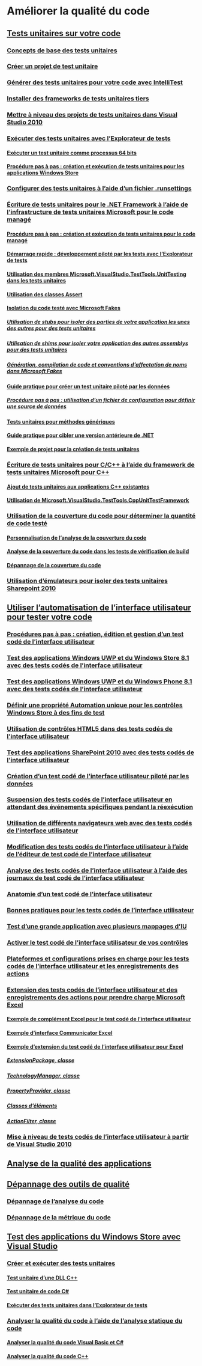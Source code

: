 # Améliorer la qualité du code
## [Tests unitaires sur votre code](unit-test-your-code.md)
### [Concepts de base des tests unitaires](unit-test-basics.md)
### [Créer un projet de test unitaire](create-a-unit-test-project.md)
### [Générer des tests unitaires pour votre code avec IntelliTest](generate-unit-tests-for-your-code-with-intellitest.md)
### [Installer des frameworks de tests unitaires tiers](install-third-party-unit-test-frameworks.md)
### [Mettre à niveau des projets de tests unitaires dans Visual Studio 2010](upgrade-visual-studio-2010-unit-test-projects.md)
### [Exécuter des tests unitaires avec l’Explorateur de tests](run-unit-tests-with-test-explorer.md)
#### [Exécuter un test unitaire comme processus 64 bits](run-a-unit-test-as-a-64-bit-process.md)
#### [Procédure pas à pas : création et exécution de tests unitaires pour les applications Windows Store](walkthrough-creating-and-running-unit-tests-for-windows-store-apps.md)
### [Configurer des tests unitaires à l’aide d’un fichier .runsettings](configure-unit-tests-by-using-a-dot-runsettings-file.md)
### [Écriture de tests unitaires pour le .NET Framework à l’aide de l’infrastructure de tests unitaires Microsoft pour le code managé](writing-unit-tests-for-the-dotnet-framework-with-the-microsoft-unit-test-framework-for-managed-code.md)
#### [Procédure pas à pas : création et exécution de tests unitaires pour le code managé](walkthrough-creating-and-running-unit-tests-for-managed-code.md)
#### [Démarrage rapide : développement piloté par les tests avec l’Explorateur de tests](quick-start-test-driven-development-with-test-explorer.md)
#### [Utilisation des membres Microsoft.VisualStudio.TestTools.UnitTesting dans les tests unitaires](using-microsoft-visualstudio-testtools-unittesting-members-in-unit-tests.md)
#### [Utilisation des classes Assert](using-the-assert-classes.md)
#### [Isolation du code testé avec Microsoft Fakes](isolating-code-under-test-with-microsoft-fakes.md)
##### [Utilisation de stubs pour isoler des parties de votre application les unes des autres pour des tests unitaires](using-stubs-to-isolate-parts-of-your-application-from-each-other-for-unit-testing.md)
##### [Utilisation de shims pour isoler votre application des autres assemblys pour des tests unitaires](using-shims-to-isolate-your-application-from-other-assemblies-for-unit-testing.md)
##### [Génération, compilation de code et conventions d’affectation de noms dans Microsoft Fakes](code-generation-compilation-and-naming-conventions-in-microsoft-fakes.md)
#### [Guide pratique pour créer un test unitaire piloté par les données](how-to-create-a-data-driven-unit-test.md)
##### [Procédure pas à pas : utilisation d’un fichier de configuration pour définir une source de données](walkthrough-using-a-configuration-file-to-define-a-data-source.md)
#### [Tests unitaires pour méthodes génériques](unit-tests-for-generic-methods.md)
#### [Guide pratique pour cibler une version antérieure de .NET](how-to-configure-unit-tests-to-target-an-earlier-version-of-the-dotnet-framework.md)
#### [Exemple de projet pour la création de tests unitaires](sample-project-for-creating-unit-tests.md)
### [Écriture de tests unitaires pour C/C++ à l’aide du framework de tests unitaires Microsoft pour C++](writing-unit-tests-for-c-cpp-with-the-microsoft-unit-testing-framework-for-cpp.md)
#### [Ajout de tests unitaires aux applications C++ existantes](unit-testing-existing-cpp-applications-with-test-explorer.md)
#### [Utilisation de Microsoft.VisualStudio.TestTools.CppUnitTestFramework](using-microsoft-visualstudio-testtools-cppunittestframework.md)
### [Utilisation de la couverture du code pour déterminer la quantité de code testé](using-code-coverage-to-determine-how-much-code-is-being-tested.md)
#### [Personnalisation de l’analyse de la couverture du code](customizing-code-coverage-analysis.md)
#### [Analyse de la couverture du code dans les tests de vérification de build](analyzing-code-coverage-in-build-verification-tests.md)
#### [Dépannage de la couverture du code](troubleshooting-code-coverage.md)
### [Utilisation d’émulateurs pour isoler des tests unitaires Sharepoint 2010](using-emulators-to-isolate-unit-tests-for-sharepoint-2010-applications.md)
## [Utiliser l’automatisation de l’interface utilisateur pour tester votre code](use-ui-automation-to-test-your-code.md)
### [Procédures pas à pas : création, édition et gestion d’un test codé de l’interface utilisateur](walkthrough-creating-editing-and-maintaining-a-coded-ui-test.md)
### [Test des applications Windows UWP et du Windows Store 8.1 avec des tests codés de l’interface utilisateur](test-windows-store-8-1-apps-with-coded-ui-tests.md)
### [Test des applications Windows UWP et du Windows Phone 8.1 avec des tests codés de l’interface utilisateur](test-windows-phone-8-1-apps-with-coded-ui-tests.md)
### [Définir une propriété Automation unique pour les contrôles Windows Store à des fins de test](set-a-unique-automation-property-for-windows-store-controls-for-testing.md)
### [Utilisation de contrôles HTML5 dans des tests codés de l’interface utilisateur](using-html5-controls-in-coded-ui-tests.md)
### [Test des applications SharePoint 2010 avec des tests codés de l’interface utilisateur](testing-sharepoint-2010-applications-with-coded-ui-tests.md)
### [Création d’un test codé de l’interface utilisateur piloté par les données](creating-a-data-driven-coded-ui-test.md)
### [Suspension des tests codés de l’interface utilisateur en attendant des événements spécifiques pendant la réexécution](making-coded-ui-tests-wait-for-specific-events-during-playback.md)
### [Utilisation de différents navigateurs web avec des tests codés de l’interface utilisateur](using-different-web-browsers-with-coded-ui-tests.md)
### [Modification des tests codés de l’interface utilisateur à l’aide de l’éditeur de test codé de l’interface utilisateur](editing-coded-ui-tests-using-the-coded-ui-test-editor.md)
### [Analyse des tests codés de l’interface utilisateur à l’aide des journaux de test codé de l’interface utilisateur](analyzing-coded-ui-tests-using-coded-ui-test-logs.md)
### [Anatomie d’un test codé de l’interface utilisateur](anatomy-of-a-coded-ui-test.md)
### [Bonnes pratiques pour les tests codés de l’interface utilisateur](best-practices-for-coded-ui-tests.md)
### [Test d’une grande application avec plusieurs mappages d’IU](testing-a-large-application-with-multiple-ui-maps.md)
### [Activer le test codé de l’interface utilisateur de vos contrôles](enable-coded-ui-testing-of-your-controls.md)
### [Plateformes et configurations prises en charge pour les tests codés de l’interface utilisateur et les enregistrements des actions](supported-configurations-and-platforms-for-coded-ui-tests-and-action-recordings.md)
### [Extension des tests codés de l’interface utilisateur et des enregistrements des actions pour prendre charge Microsoft Excel](extending-coded-ui-tests-and-action-recordings-to-support-microsoft-excel.md)
#### [Exemple de complément Excel pour le test codé de l’interface utilisateur](sample-excel-add-in-for-coded-ui-testing.md)
#### [Exemple d’interface Communicator Excel](sample-excel-communicator-interface.md)
#### [Exemple d’extension du test codé de l’interface utilisateur pour Excel](sample-coded-ui-test-extension-for-excel.md)
##### [ExtensionPackage, classe](sample-excel-extension-extensionpackage-class.md)
##### [TechnologyManager, classe](sample-excel-extension-technologymanager-class.md)
##### [PropertyProvider, classe](sample-excel-extension-propertyprovider-class.md)
##### [Classes d’éléments](sample-excel-extension-element-classes.md)
##### [ActionFilter, classe](sample-excel-extension-actionfilter-class.md)
### [Mise à niveau de tests codés de l’interface utilisateur à partir de Visual Studio 2010](upgrading-coded-ui-tests-from-visual-studio-2010.md)
## [Analyse de la qualité des applications](../code-quality/analyzing-application-quality-by-using-code-analysis-tools.md)
## [Dépannage des outils de qualité](troubleshooting-quality-tools.md)
### [Dépannage de l’analyse du code](troubleshooting-code-analysis-issues.md)
### [Dépannage de la métrique du code](troubleshooting-code-metrics-issues.md)
## [Test des applications du Windows Store avec Visual Studio](testing-store-apps-with-visual-studio.md)
### [Créer et exécuter des tests unitaires](create-and-run-unit-tests-for-a-store-app-in-visual-studio.md)
#### [Test unitaire d’une DLL C++](unit-testing-a-visual-cpp-dll-for-store-apps.md)
#### [Test unitaire de code C#](unit-testing-visual-csharp-code-in-a-store-app.md)
#### [Exécuter des tests unitaires dans l’Explorateur de tests](run-unit-tests-for-store-apps-in-visual-studio.md)
### [Analyser la qualité du code à l’aide de l’analyse statique du code](analyze-the-code-quality-of-store-apps-using-visual-studio-static-code-analysis.md)
#### [Analyser la qualité du code Visual Basic et C#](analyze-visual-basic-and-csharp-code-quality-in-store-apps-using-visual-studio-static-code-analysis.md)
#### [Analyser la qualité du code C++](analyze-cpp-code-quality-of-store-apps-using-visual-studio-static-code-analysis.md)